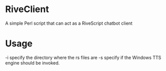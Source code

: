 # RiveClient
A simple Perl script that can act as a RiveScript chatbot client

# Usage
-i specify the directory where the rs files are
-s specify if the Windows TTS engine should be invoked.
